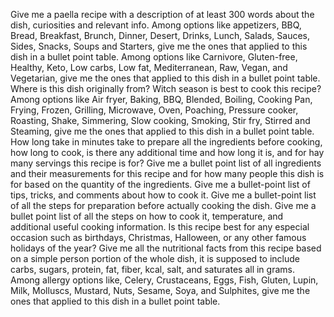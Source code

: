 Give me a paella recipe with a description of at least 300 words about the dish, curiosities and relevant info.
Among options like appetizers, BBQ, Bread, Breakfast, Brunch, Dinner, Desert, Drinks, Lunch, Salads, Sauces, Sides, Snacks, Soups and Starters, give me the ones that applied to this dish in a bullet point table.
Among options like Carnivore, Gluten-free, Healthy, Keto, Low carbs, Low fat, Mediterranean, Raw, Vegan, and Vegetarian, give me the ones that applied to this dish in a bullet point table.
Where is this dish originally from?
Witch season is best to cook this recipe?
Among options like Air fryer, Baking, BBQ, Blended, Boiling, Cooking Pan, Frying, Frozen, Grilling, Microwave, Oven, Poaching, Pressure cooker, Roasting, Shake, Simmering, Slow cooking, Smoking, Stir fry, Stirred and Steaming, give me the ones that applied to this dish in a bullet point table.
How long take in minutes take to prepare all the ingredients before cooking, how long to cook, is there any additional time and how long it is, and for hay many servings this recipe is for?
Give me a bullet point list of all ingredients and their measurements for this recipe and for how many people this dish is for based on the quantity of the ingredients.
Give me a bullet-point list of tips, tricks, and comments about how to cook it.
Give me a bullet-point list of all the steps for preparation before actually cooking the dish.
Give me a bullet point list of all the steps on how to cook it, temperature, and additional useful cooking information.
Is this recipe best for any especial occasion such as birthdays, Christmas, Halloween, or any other famous holidays of the year?
Give me all the nutritional facts from this recipe based on a simple person portion of the whole dish, it is supposed to include carbs, sugars, protein, fat, fiber, kcal, salt, and saturates all in grams.
Among allergy options like, Celery, Crustaceans, Eggs, Fish, Gluten, Lupin, Milk, Molluscs, Mustard, Nuts, Sesame, Soya, and Sulphites, give me the ones that applied to this dish in a bullet point table.
